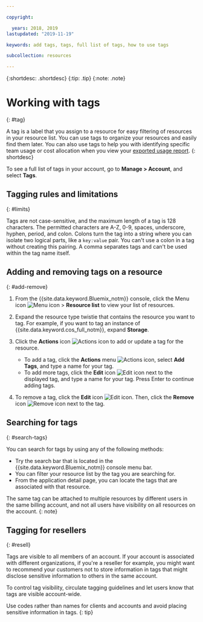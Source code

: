 ```yaml
---

copyright:

  years: 2018, 2019
lastupdated: "2019-11-19"

keywords: add tags, tags, full list of tags, how to use tags

subcollection: resources

---
```


{:shortdesc: .shortdesc}
{:tip: .tip}
{:note: .note}


# Working with tags
{: #tag}

A tag is a label that you assign to a resource for easy filtering of resources in your resource list. You can use tags to organize your resources and easily find them later. You can also use tags to help you with identifying specific team usage or cost allocation when you view your [exported usage report](/docs/billing-usage?topic=billing-usage-viewingusage#export-csv). 
{: shortdesc}

To see a full list of tags in your account, go to **Manage > Account**, and select **Tags**.

## Tagging rules and limitations
{: #limits}

Tags are not case-sensitive, and the maximum length of a tag is 128 characters. The permitted characters are A-Z, 0-9, spaces, underscore, hyphen, period, and colon. Colons turn the tag into a string where you can isolate two logical parts, like a `key:value` pair. You can't use a colon in a tag without creating this pairing. A comma separates tags and can't be used within the tag name itself.

## Adding and removing tags on a resource
{: #add-remove}

1. From the {{site.data.keyword.Bluemix_notm}} console, click the Menu icon ![Menu icon](../icons/icon_hamburger.svg) > **Resource list** to view your list of resources.
2. Expand the resource type twistie that contains the resource you want to tag. For example, if you want to tag an instance of {{site.data.keyword.cos_full_notm}}, expand **Storage**.  
3. Click the **Actions** icon ![Actions icon](../icons/action-menu-icon.svg) to add or update a tag for the resource.

    * To add a tag, click the **Actions** menu ![Actions icon](../icons/action-menu-icon.svg), select **Add Tags**, and type a name for your tag.
    * To add more tags, click the **Edit** icon ![Edit icon](../icons/edit-tagging.svg) next to the displayed tag, and type a name for your tag. Press Enter to continue adding tags.
4. To remove a tag, click the **Edit** icon ![Edit icon](../icons/edit-tagging.svg). Then, click the **Remove** icon ![Remove icon](../icons/close-tagging.svg) next to the tag.

## Searching for tags
{: #search-tags}

You can search for tags by using any of the following methods:

  * Try the search bar that is located in the {{site.data.keyword.Bluemix_notm}} console menu bar.
  * You can filter your resource list by the tag you are searching for.
  * From the application detail page, you can locate the tags that are associated with that resource.

The same tag can be attached to multiple resources by different users in the same billing account, and not all users have visibility on all resources on the account.
{: note}


## Tagging for resellers
{: #resell}

Tags are visible to all members of an account. If your account is associated with different organizations, if you're a reseller for example, you might want to recommend your customers not to store information in tags that might disclose sensitive information to others in the same account.

To control tag visibility, circulate tagging guidelines and let users know that tags are visible account-wide.

Use codes rather than names for clients and accounts and avoid placing sensitive information in tags.
{: tip}
